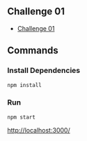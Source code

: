 ## Challenge 01

- [Challenge 01](https://warren.atlassian.net/jira/software/c/projects/EV/boards/454?modal=detail&selectedIssue=EV-320&assignee=60b8356b46e2780068a5f6a0 "Challenge 01")

## Commands

### Install Dependencies

```npm
npm install
```

### Run

```npm
npm start
```

[http://localhost:3000/](http://localhost:3000/ "localhost")
